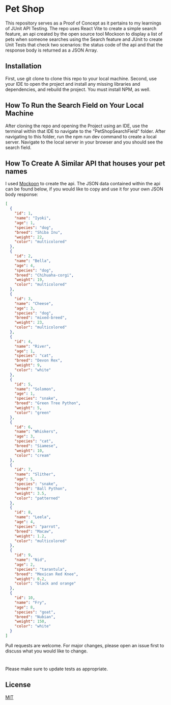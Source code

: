 # Pet Shop

This repository serves as a Proof of Concept as it pertains to my learnings of JUnit API Testing. The repo uses React Vite to create a simple search feature, an api created by the open source tool Mockoon to display a list of pets when someone searches using the Search feature and JUnit to create Unit Tests that check two scenarios: the status code of the api and that the response body is returned as a JSON Array.

## Installation

First, use git clone to clone this repo to your local machine.
Second, use your IDE to open the project and install any missing libraries and dependencies, and rebuild the project.
You must install NPM, as well.

## How To Run the Search Field on Your Local Machine
After cloning the repo and opening the Project using an IDE, use the terminal within that IDE to navigate to the "PetShopSearchField" folder.
After navigating to this folder, run the npm run dev command to create a local server. Navigate to the local server in your browser and you should see the search field.


## How To Create A Similar API that houses your pet names
I used [Mockoon](https://mockoon.com/) to create the api. The JSON data contained within the api can be found below, if you would like to copy and use it for your own JSON body response:

```json
[
  {
    "id": 1,
    "name": "Iyoki",
    "age": 1,
    "species": "dog",
    "breed": "Shiba Inu",
    "weight": 22,
    "color": "multicolored"
  },
  {
    "id": 2,
    "name": "Bella",
    "age": 4,
    "species": "dog",
    "breed": "Chihuaha-corgi",
    "weight": 19,
    "color": "multicolored"
  },
  {
    "id": 3,
    "name": "Cheese",
    "age": 3,
    "species": "dog",
    "breed": "mixed-breed",
    "weight": 23,
    "color": "multicolored"
  },
  {
    "id": 4,
    "name": "River",
    "age": 1,
    "species": "cat",
    "breed": "Devon Rex",
    "weight": 9,
    "color": "white"
  },
  {
    "id": 5,
    "name": "Solomon",
    "age": 1,
    "species": "snake",
    "breed": "Green Tree Python",
    "weight": 5,
    "color": "green"
  },
  {
    "id": 6,
    "name": "Whiskers",
    "age": 3,
    "species": "cat",
    "breed": "Siamese",
    "weight": 10,
    "color": "cream"
  },
  {
    "id": 7,
    "name": "Slither",
    "age": 5,
    "species": "snake",
    "breed": "Ball Python",
    "weight": 3.5,
    "color": "patterned"
  },
  {
    "id": 8,
    "name": "Leela",
    "age": 4,
    "species": "parrot",
    "breed": "Macaw",
    "weight": 1.2,
    "color": "multicolored"
  },
  {
    "id": 9,
    "name": "Nid",
    "age": 2,
    "species": "tarantula",
    "breed": "Mexican Red Knee",
    "weight": 0.2,
    "color": "black and orange"
  },
  {
    "id": 10,
    "name": "Fry",
    "age": 8,
    "species": "goat",
    "breed": "Nubian",
    "weight": 150,
    "color": "white"
  }
]
```

Pull requests are welcome. For major changes, please open an issue first
to discuss what you would like to change.

#

Please make sure to update tests as appropriate.

## License

[MIT](https://choosealicense.com/licenses/mit/)
